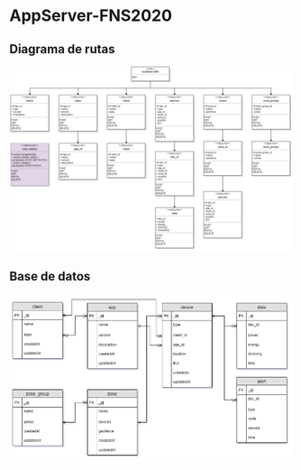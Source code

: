 # AppServer-FNS2020

## Diagrama de rutas
![Diagrama](docs/diagrams/API-FNS2020.png)

## Base de datos
![Diagrama](docs/diagrams/DB-FNS2020.png)